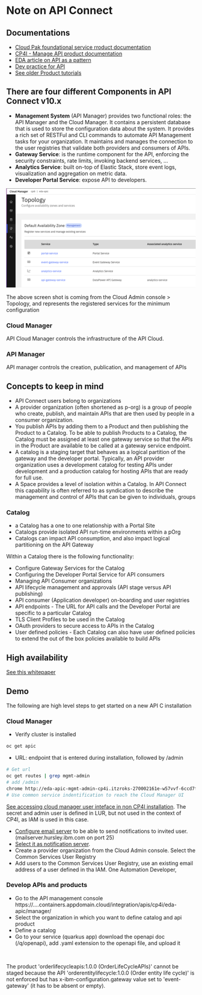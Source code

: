 # Note on API Connect

## Documentations

* [Cloud Pak foundational service rroduct documentation](https://www.ibm.com/docs/en/cpfs?topic=operator-administration-panel)
* [CP4I - Manage API product documentation](https://www.ibm.com/docs/en/cloud-paks/cp-integration/2021.4?topic=managing-your-apis)
* [EDA article on API as a pattern](https://ibm-cloud-architecture.github.io/refarch-eda/patterns/api-mgt/)
* [Dev practice for API](https://developer.ibm.com/devpractices/api/)
* [See older Product tutorials](https://developer.ibm.com/components/api-connect/tutorials/)

## There are four different Components in API Connect v10.x

* **Management System** (API Manager) provides two functional roles: the API Manager and the Cloud Manager.
It contains a persistent database that is used to store the configuration data about the system.
It provides a rich set of RESTFul and CLI commands to automate API Management tasks for your organization. It maintains and manages the connection to the user registries that validate both providers and consumers of APIs.
* **Gateway Service**: is the runtime component for the API, enforcing the security constraints, rate limits, invoking backend services, ... 
* **Analytics Service**: built on-top of Elastic Stack, store event logs, visualization and aggregation on metric data.
* **Developer Portal Service**: expose API to developers.

![](./images/apic-topology.png)

The above screen shot is coming from the Cloud Admin console > Topology, and  represents the registered services for the minimum configuration

###  Cloud Manager 

API Cloud Manager controls the infrastructure of the API Cloud.

### API Manager 

API manager controls the creation, publication, and management of APIs

## Concepts to keep in mind

* API Connect users belong to organizations
* A provider organization (often shortened as p-org) is a group of people who create, publish, and maintain APIs that are then used by people in a consumer organization.
* You publish APIs by adding them to a Product and then publishing the Product to a Catalog. To be able to publish Products to a Catalog, the Catalog must be assigned at least one gateway service so that the APIs in the Product are available to be called at a gateway service endpoint.
* A catalog is a staging target that behaves as a logical partition of the gateway and the developer portal. Typically, an API provider organization uses a development catalog for testing APIs under development and a production catalog for hosting APIs that are ready for full use.
* A Space provides a level of isolation within a Catalog. In API Connect this capability is often referred to as syndication to describe the management and control of APIs that can be given to individuals, groups

### Catalog


* a Catalog has a one to one relationship with a Portal Site
* Catalogs provide isolated API run-time environments within a pOrg
* Catalogs can impact API consumption, and also impact logical partitioning on the API Gateway

Within a Catalog there is the following functionality:

* Configure Gateway Services for the Catalog
* Configuring the Developer Portal Service for API consumers
* Managing API Consumer organizations
* API lifecycle management and approvals (API stage versus API publishing)
* API consumer (Application developer) on-boarding and user registries
* API endpoints - The URL for API calls and the Developer Portal are specific to a particular Catalog
* TLS Client Profiles to be used in the Catalog
* OAuth providers to secure access to APIs in the Catalog
* User defined policies - Each Catalog can also have user defined policies to extend the out
of the box policies available to build APIs

## High availability

[See this whitepaper](https://community.ibm.com/HigherLogic/System/DownloadDocumentFile.ashx?DocumentFileKey=21e9c4e0-f733-c7b1-3267-b1a604ebb0e1&forceDialog=0)

## Demo

The following are high level steps to get started on a new API C installation

### Cloud Manager

* Verify cluster is installed

```sh
oc get apic
```

* URL: <cloud-admin-ui> endpoint that is entered during installation, followed by /admin

```sh
# Get url
oc get routes | grep mgmt-admin 
# add /admin
chrome http://eda-apic-mgmt-admin-cp4i.itzroks-270002161e-w57vvf-6ccd7f378ae819553d37d5f2ee142bd6-0000.sjc04.containers.appdomain.cloud/admin
# Use common service indentification to reach the Cloud Manager UI
```

[See accessing cloud manager user inteface in non CP4I installation](https://www.ibm.com/docs/en/api-connect/10.0.x?topic=environment-accessing-cloud-manager-user-interface). The secret and admin user is defined in LUR, but not used in the context of CP4I, as IAM  is used in this case. 

* [Configure email server](https://www.ibm.com/docs/en/api-connect/10.0.x?topic=settings-configuring-email-server-notifications) to be able to send notifications to invited user. (mailserver.hursley.ibm.com on port 25)
* [Select it as notification server](https://www.ibm.com/docs/en/api-connect/10.0.x?topic=settings-configuring-email-server-notifications).
* Create a provider organization from the Cloud Admin console. Select the Common Services User Registry
* Add users to the Common Services User Registry, use an existing email address of a user defined in tha IAM. One Automation Developer, 

### Develop APIs and products

* Go to the API management console https://....containers.appdomain.cloud/integration/apis/cp4i/eda-apic/manager/
* Select the organization in which you want to define catalog and api product
* Define a catalog
* Go to your service (quarkus app) download the openapi doc (/q/openapi), add .yaml extension to the openapi file, and upload it

![]()

The product 'orderlifecycleapis:1.0.0 (OrderLifeCycleAPIs)' cannot be staged because the API 'orderentitylifecycle:1.0.0 (Order entity life cycle)' is not enforced but has x-ibm-configuration.gateway value set to 'event-gateway' (it has to be absent or empty).